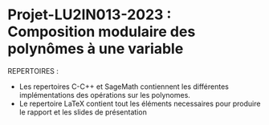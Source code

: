 # Projet-LU2IN013-2023 : Composition modulaire des polynômes à une variable

REPERTOIRES :
- Les repertoires C-C++ et SageMath contiennent les différentes implémentations des opérations sur les polynomes.
- Le repertoire LaTeX contient tout les éléments necessaires pour produire le rapport et les slides de présentation
